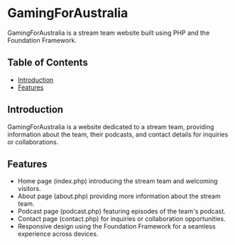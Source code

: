 # GamingForAustralia

GamingForAustralia is a stream team website built using PHP and the Foundation Framework.

## Table of Contents

- [Introduction](#introduction)
- [Features](#features)

## Introduction

GamingForAustralia is a website dedicated to a stream team, providing information about the team, their podcasts, and contact details for inquiries or collaborations.

## Features

- Home page (index.php) introducing the stream team and welcoming visitors.
- About page (about.php) providing more information about the stream team.
- Podcast page (podcast.php) featuring episodes of the team's podcast.
- Contact page (contact.php) for inquiries or collaboration opportunities.
- Responsive design using the Foundation Framework for a seamless experience across devices.
